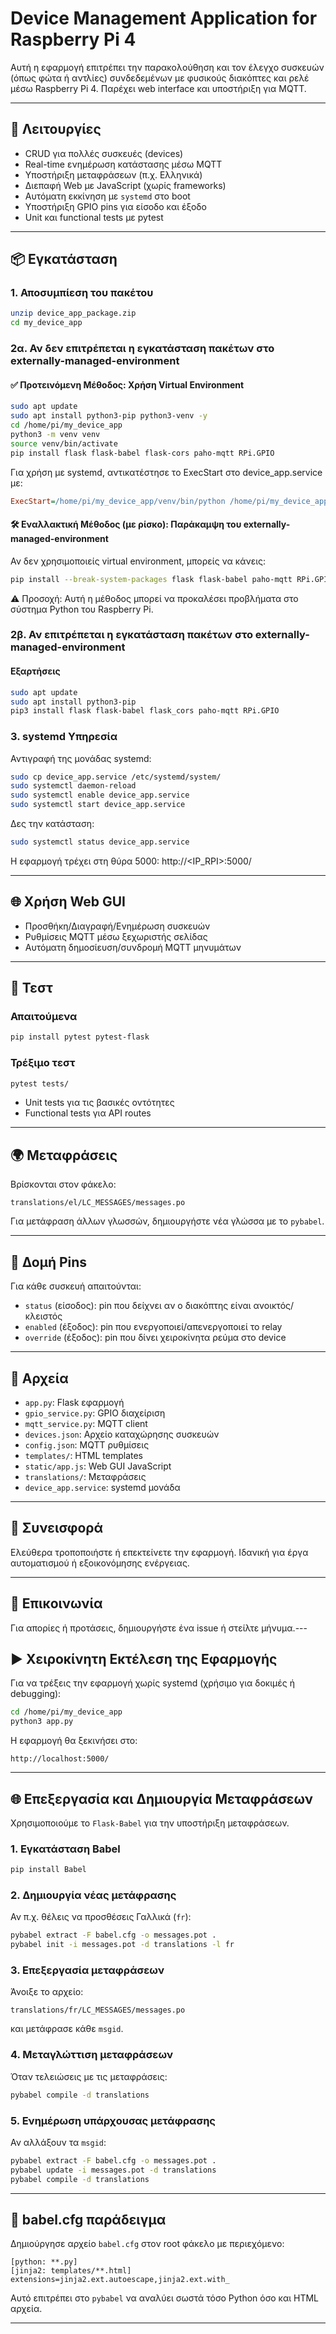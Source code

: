 # Device Management Application for Raspberry Pi 4

Αυτή η εφαρμογή επιτρέπει την παρακολούθηση και τον έλεγχο συσκευών (όπως φώτα ή αντλίες) συνδεδεμένων με φυσικούς διακόπτες και ρελέ μέσω Raspberry Pi 4. Παρέχει web interface και υποστήριξη για MQTT.

---

## 🔧 Λειτουργίες

- CRUD για πολλές συσκευές (devices)
- Real-time ενημέρωση κατάστασης μέσω MQTT
- Υποστήριξη μεταφράσεων (π.χ. Ελληνικά)
- Διεπαφή Web με JavaScript (χωρίς frameworks)
- Αυτόματη εκκίνηση με `systemd` στο boot
- Υποστήριξη GPIO pins για είσοδο και έξοδο
- Unit και functional tests με pytest

---

## 📦 Εγκατάσταση 

### 1. Αποσυμπίεση του πακέτου

```bash
unzip device_app_package.zip
cd my_device_app
```

### 2α. Αν δεν επιτρέπεται η εγκατάσταση πακέτων στο externally-managed-environment

#### ✅ Προτεινόμενη Μέθοδος: Χρήση Virtual Environment
```bash
sudo apt update
sudo apt install python3-pip python3-venv -y
cd /home/pi/my_device_app
python3 -m venv venv
source venv/bin/activate
pip install flask flask-babel flask-cors paho-mqtt RPi.GPIO 
```

Για χρήση με systemd, αντικατέστησε το ExecStart στο device_app.service με:
```ini
ExecStart=/home/pi/my_device_app/venv/bin/python /home/pi/my_device_app/app.py
```

#### 🛠 Εναλλακτική Μέθοδος (με ρίσκο): Παράκαμψη του externally-managed-environment
Αν δεν χρησιμοποιείς virtual environment, μπορείς να κάνεις:

```bash
pip install --break-system-packages flask flask-babel paho-mqtt RPi.GPIO
```
⚠️ Προσοχή: Αυτή η μέθοδος μπορεί να προκαλέσει προβλήματα στο σύστημα Python του Raspberry Pi.

### 2β. Αν επιτρέπεται η εγκατάσταση πακέτων στο externally-managed-environment

#### Εξαρτήσεις

```bash
sudo apt update
sudo apt install python3-pip
pip3 install flask flask-babel flask_cors paho-mqtt RPi.GPIO
```

### 3. systemd Υπηρεσία

Αντιγραφή της μονάδας systemd:

```bash
sudo cp device_app.service /etc/systemd/system/
sudo systemctl daemon-reload
sudo systemctl enable device_app.service
sudo systemctl start device_app.service
```

Δες την κατάσταση:

```bash
sudo systemctl status device_app.service
```

Η εφαρμογή τρέχει στη θύρα 5000:
http://<IP_RPI>:5000/

---

## 🌐 Χρήση Web GUI

- Προσθήκη/Διαγραφή/Ενημέρωση συσκευών
- Ρυθμίσεις MQTT μέσω ξεχωριστής σελίδας
- Αυτόματη δημοσίευση/συνδρομή MQTT μηνυμάτων

---

## 🧪 Τεστ

### Απαιτούμενα

```bash
pip install pytest pytest-flask
```

### Τρέξιμο τεστ

```bash
pytest tests/
```

- Unit tests για τις βασικές οντότητες
- Functional tests για API routes

---

## 🌍 Μεταφράσεις

Βρίσκονται στον φάκελο:
```
translations/el/LC_MESSAGES/messages.po
```

Για μετάφραση άλλων γλωσσών, δημιουργήστε νέα γλώσσα με το `pybabel`.

---

## 📝 Δομή Pins

Για κάθε συσκευή απαιτούνται:
- `status` (είσοδος): pin που δείχνει αν ο διακόπτης είναι ανοικτός/κλειστός
- `enabled` (έξοδος): pin που ενεργοποιεί/απενεργοποιεί το relay
- `override` (έξοδος): pin που δίνει χειροκίνητα ρεύμα στο device

---

## 📂 Αρχεία

- `app.py`: Flask εφαρμογή
- `gpio_service.py`: GPIO διαχείριση
- `mqtt_service.py`: MQTT client
- `devices.json`: Αρχείο καταχώρησης συσκευών
- `config.json`: MQTT ρυθμίσεις
- `templates/`: HTML templates
- `static/app.js`: Web GUI JavaScript
- `translations/`: Μεταφράσεις
- `device_app.service`: systemd μονάδα

---

## 🤝 Συνεισφορά

Ελεύθερα τροποποιήστε ή επεκτείνετε την εφαρμογή. Ιδανική για έργα αυτοματισμού ή εξοικονόμησης ενέργειας.

---

## 📧 Επικοινωνία

Για απορίες ή προτάσεις, δημιουργήστε ένα issue ή στείλτε μήνυμα.---

## ▶️ Χειροκίνητη Εκτέλεση της Εφαρμογής

Για να τρέξεις την εφαρμογή χωρίς systemd (χρήσιμο για δοκιμές ή debugging):

```bash
cd /home/pi/my_device_app
python3 app.py
```

Η εφαρμογή θα ξεκινήσει στο:
```
http://localhost:5000/
```

---

## 🌐 Επεξεργασία και Δημιουργία Μεταφράσεων

Χρησιμοποιούμε το `Flask-Babel` για την υποστήριξη μεταφράσεων.

### 1. Εγκατάσταση Babel

```bash
pip install Babel
```

### 2. Δημιουργία νέας μετάφρασης

Αν π.χ. θέλεις να προσθέσεις Γαλλικά (`fr`):

```bash
pybabel extract -F babel.cfg -o messages.pot .
pybabel init -i messages.pot -d translations -l fr
```

### 3. Επεξεργασία μεταφράσεων

Άνοιξε το αρχείο:
```
translations/fr/LC_MESSAGES/messages.po
```
και μετάφρασε κάθε `msgid`.

### 4. Μεταγλώττιση μεταφράσεων

Όταν τελειώσεις με τις μεταφράσεις:

```bash
pybabel compile -d translations
```

### 5. Ενημέρωση υπάρχουσας μετάφρασης

Αν αλλάξουν τα `msgid`:

```bash
pybabel extract -F babel.cfg -o messages.pot .
pybabel update -i messages.pot -d translations
pybabel compile -d translations
```

---

## 📁 babel.cfg παράδειγμα

Δημιούργησε αρχείο `babel.cfg` στον root φάκελο με περιεχόμενο:

```
[python: **.py]
[jinja2: templates/**.html]
extensions=jinja2.ext.autoescape,jinja2.ext.with_
```

Αυτό επιτρέπει στο `pybabel` να αναλύει σωστά τόσο Python όσο και HTML αρχεία.

---